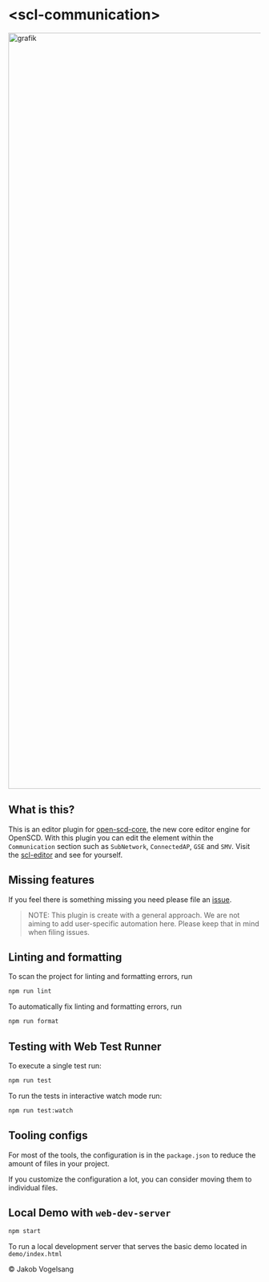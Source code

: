 # \<scl-communication>

<img width="1506" alt="grafik" src="https://github.com/OpenEnergyTools/scl-editor/assets/66802940/ebb06f08-08c0-4b54-bb7c-3eed805eaf63">

## What is this?

This is an editor plugin for [open-scd-core](https://github.com/openscd/open-scd-core#readme), the new core editor engine for OpenSCD. With this plugin you can edit the element within the `Communication` section such as `SubNetwork`, `ConnectedAP`, `GSE` and `SMV`. Visit the [scl-editor](https://openenergytools.githuub.io/scl-editor) and see for yourself.

## Missing features

If you feel there is something missing you need please file an [issue](https://github.com/openenergytools/oscd-communication/issues).

> NOTE: This plugin is create with a general approach. We are not aiming to add user-specific automation here. Please keep that in mind when filing issues.

## Linting and formatting

To scan the project for linting and formatting errors, run

```bash
npm run lint
```

To automatically fix linting and formatting errors, run

```bash
npm run format
```

## Testing with Web Test Runner

To execute a single test run:

```bash
npm run test
```

To run the tests in interactive watch mode run:

```bash
npm run test:watch
```

## Tooling configs

For most of the tools, the configuration is in the `package.json` to reduce the amount of files in your project.

If you customize the configuration a lot, you can consider moving them to individual files.

## Local Demo with `web-dev-server`

```bash
npm start
```

To run a local development server that serves the basic demo located in `demo/index.html`

&copy; Jakob Vogelsang
